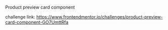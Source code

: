 Product preview card component

challenge link: https://www.frontendmentor.io/challenges/product-preview-card-component-GO7UmttRfa
